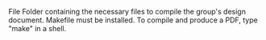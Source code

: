 File Folder containing the necessary files to compile the group's design document.
Makefile must be installed. To compile and produce a PDF, type "make" in a shell.